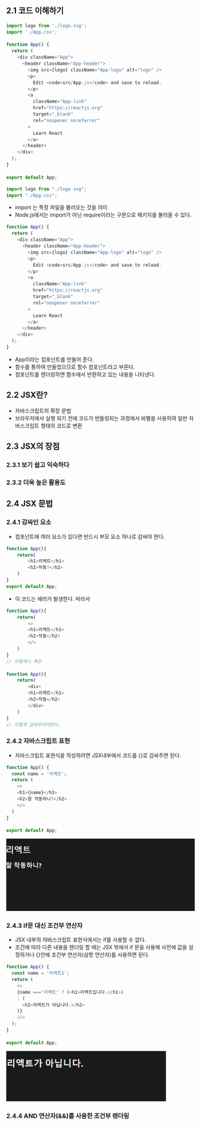 ## 2.1 코드 이해하기
```javascript
import logo from './logo.svg';
import './App.css';

function App() {
  return (
    <div className="App">
      <header className="App-header">
        <img src={logo} className="App-logo" alt="logo" />
        <p>
          Edit <code>src/App.js</code> and save to reload.
        </p>
        <a
          className="App-link"
          href="https://reactjs.org"
          target="_blank"
          rel="noopener noreferrer"
        >
          Learn React
        </a>
      </header>
    </div>
  );
}

export default App;
```

```javascript
import logo from "./logo svg";
import "./App.css";
```
- import 는 특정 파일을 불러오는 것을 의미
- Node.js에서는 import가 아닌 require이라는 구문으로 패키지를 불러올 수 있다.

```javascript
function App() {
  return (
    <div className="App">
      <header className="App-header">
        <img src={logo} className="App-logo" alt="logo" />
        <p>
          Edit <code>src/App.js</code> and save to reload.
        </p>
        <a
          className="App-link"
          href="https://reactjs.org"
          target="_blank"
          rel="noopener noreferrer"
        >
          Learn React
        </a>
      </header>
    </div>
  );
}
```

- App이라는 컴포넌트를 만들어 준다.
- 함수를 통하여 만들었으므로 함수 컴포넌트라고 부른다.
- 컴포넌트를 렌더링하면 함수에서 반환하고 있는 내용을 나타낸다.

## 2.2 JSX란?
- 자바스크립트의 확장 문법
- 브라우저에서 실행 되기 전에 코드가 번들링되는 과정에서 바벨을 사용하여 일반 자바스크립트 형태의 코드로 변환

## 2.3 JSX의 장점
### 2.3.1 보기 쉽고 익숙하다
### 2.3.2 더욱 높은 활용도

## 2.4 JSX 문법
### 2.4.1 감싸인 요소
- 컴포넌트에 여러 요소가 있다면 반드시 부모 요소 하나로 감싸야 한다.
```javascript
function App(){
    return(
        <h1>리액트</h1>
        <h2>작동?</h2>
    )
}
export default App;
```
- 이 코드는 에러가 발생한다. 따라서
```javascript
function App(){
    return(
        <>
        <h1>리액트</h1>
        <h2>작동</h2>
        </>
    )
}
// 이렇게나 혹은

function App(){
    return(
        <div>
        <h1>리액트</h1>
        <h2>작동</h2>
        </div>
    )
}
// 이렇게 감싸주어야한다.
```

### 2.4.2 자바스크립트 표현
- 자바스크립트 표현식을 작성하려면 JSX내부에서 코드를 {}로 감싸주면 된다.
```javascript
function App() {
  const name = '리액트';
  return (
    <>
    <h1>{name}</h1>
    <h2>잘 작동하니?</h2>
    </>
  )
}

export default App;

```
![alt text](image-1.png)

### 2.4.3 if문 대신 조건부 연산자
- JSX 내부의 자바스크립트 표현식에서는 if를 사용할 수 없다.
- 조건에 따라 다른 내용을 렌더링 할 때는 JSX 밖에서 if 문을 사용해 사전에 값을 설정하거나 {}안에 조건부 연산자(삼항 연산자)를 사용하면 된다.

```javascript
function App() {
  const name = '리액트1';
  return (
    <>
    {name ==='리액트' ? (<h1>리액트입니다.</h1>)
    : (
      <h2>리액트가 아닙니다.</h2>
    )}
    </>
  );
}

export default App;

```
![alt text](image-2.png)

### 2.4.4 AND 연산자(&&)를 사용한 조건부 렌더링